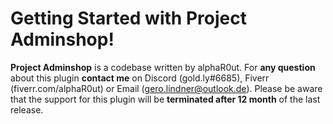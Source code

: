 # Getting Started with Project Adminshop!
**Project Adminshop** is a codebase written by alphaR0ut. For **any question** about this plugin **contact 
me** on Discord (gold.ly#6685), Fiverr (fiverr.com/alphaR0ut) or Email (gero.lindner@outlook.de). Please be aware that the support
for this plugin will be **terminated after 12 month** of the last release.
